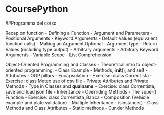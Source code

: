# CoursePython
##Programma del corso 

Recap on function
    - Defining a Function
    - Argument and Parameters
    - Positional Arguments
    - Keyword Arguments
    - Default Values (equivalent function calls)
    - Making an Argument Optional
    - Argument type
    - Return Values (including type output)
    - Arbitrary arguments 
    - Arbitrary Keyword Arguments
    - Variable Scope
    - List Comprehension 
    
Object-Oriented Programming and Classes
    - Theoretical intro to object-oriented programming.
    - Class Example
    - Methods, __init__(), and self
    - Attributes
    - OOP pillars
    - Encapsulation
    - Exercise: class Correntista
    - Exercise: class Meteo use of csv file
    - Private Attributes and Private Methods
    - Type in Classes and __qualname__
    - Exercise: class Correntista, save and load json file
    - Inheritance
    - Overriding Methods
    - The super() Function
    - Exercise: class Correntista_Banca
    - Composition (Vehicle example and plate validation)
    - Multiple Inheritance
    - isinstance()
    - Class Methods and Class Attributes
    - Static methods
    - Dunder Methods

